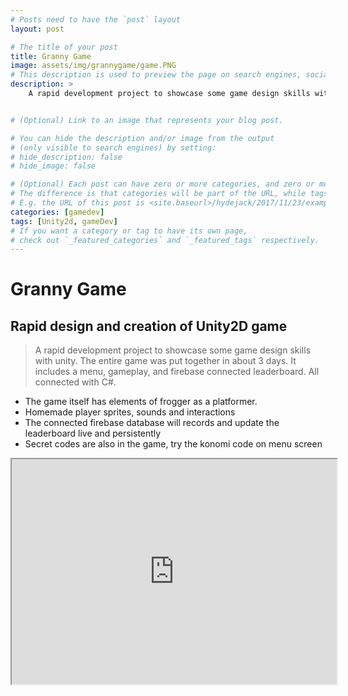 ```yaml
---
# Posts need to have the `post` layout
layout: post

# The title of your post
title: Granny Game
image: assets/img/grannygame/game.PNG
# This description is used to preview the page on search engines, social media, etc.
description: >
    A rapid development project to showcase some game design skills with unity. The entire game was put together in about 3 days. It includes a menu, gameplay, and firebase connected leaderboard.


# (Optional) Link to an image that represents your blog post.

# You can hide the description and/or image from the output
# (only visible to search engines) by setting:
# hide_description: false
# hide_image: false

# (Optional) Each post can have zero or more categories, and zero or more tags.
# The difference is that categories will be part of the URL, while tags will not.
# E.g. the URL of this post is <site.baseurl>/hydejack/2017/11/23/example-content/
categories: [gamedev]
tags: [Unity2d, gameDev]
# If you want a category or tag to have its own page,
# check out `_featured_categories` and `_featured_tags` respectively.
---
```


#  Granny Game
## Rapid design and creation of Unity2D game
> A rapid development project to showcase some game design skills with unity. The entire game was put together in about 3 days. It includes a menu, gameplay, and firebase connected leaderboard. All connected with C#.
 - The game itself has elements of frogger as a platformer.
 - Homemade player sprites, sounds and interactions
 - The connected firebase database will records and update the leaderboard live and persistently
 - Secret codes are also in the game, try the konomi code on menu screen


 <!-- blank line -->
  <iframe src="https://ttruty.github.io/JackBox.html" frameborder="1" allowfullscreen="true" width="520" height="360"> </iframe>
<!-- blank line -->

